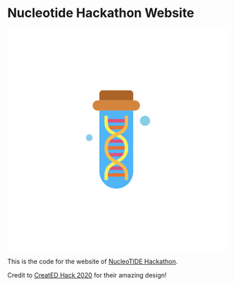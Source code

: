 # Nucleotide Hackathon Website

![Image of NucleoTIDE Hackathon](https://github.com/helyx-science/nucleotidehackathonwebsite/blob/master/logo.png)

This is the code for the website of [NucleoTIDE Hackathon](https://helyx-science.github.io/nucleotidehackathonwebsite/).

Credit to [CreatED Hack 2020](https://createdhack.com) for their amazing design!
